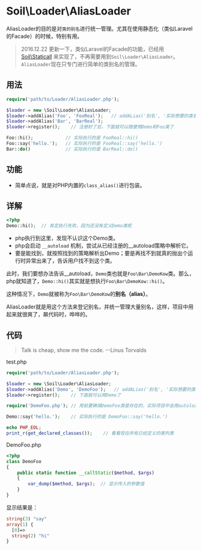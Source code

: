 # Soil\Loader\AliasLoader

AliasLoader的目的是对`类的别名`进行统一管理。尤其在使用静态化（类似Laravel的Facade）的时候，特别有用。

> 2016.12.22
> 更新一下，类似Laravel的Facade的功能，已经用 [Soil\Staticall](../Staticall/Staticall.md) 来实现了，不再需要用到`Soil\Loader\AliasLoader`。`AliasLoader`现在只专门进行简单的类别名的管理。

## 用法

```php
require('path/to/Loader/AliasLoader.php');

$loader = new \Soil\Loader\AliasLoader;
$loader->addAlias('Foo', 'FooReal');   // addALias('别名', '实际想要的类名');
$loader->addAlias('Bar', 'BarReal');
$loader->register();    // 注册好了后，下面就可以随便用Demo和Foo类了

Foo::hi();            // 实际执行的是 FooReal::hi()
Foo::say('hello.');   // 实际执行的是 FooReal::say('hello.')
Bar::do()             // 实际执行的是 BarReal::do()
```

## 功能

* 简单点说，就是对PHP内置的`class_alias()`进行包装。

## 详解

```php
<?php
Demo::hi();  // 肯定执行失败，因为还没有定义Demo类呢
```

* php执行到这里，发现不认识这个Demo类。
* php会启动 `__autoload` 机制，尝试从已经注册的__autoload策略中解析它。
* 要是能找到，就按照找到的策略解析出Demo；要是再找不到就真的抛出个运行时异常出来了，告诉用户找不到这个类。

此时，我们要想办法告诉__autoload，`Demo`类也就是`Foo\Bar\DemoKow`类。那么，php就知道了，`Demo::hi()`其实就是想执行`Foo\Bar\DemoKow::hi()`。

这种情况下，`Demo`就被称为`Foo\Bar\DemoKow`的**别名（alias）**。

AliasLoader就是用这个方法来登记别名，并统一管理大量别名，这样，项目中用起来就很爽了，飙代码时，哗哗的。

## 代码

> Talk is cheap, show me the code.  --Linus Torvalds

test.php

```php
require('path/to/Loader/AliasLoader.php');

$loader = new \Soil\Loader\AliasLoader;
$loader->addAlias('Demo', 'DemoFoo');   // addALias('别名', '实际想要的类名');
$loader->register();    // 下面就可以用Demo了

require('DemoFoo.php'); // 用前要确保DemoFoo类是存在的，实际项目中会用autoload来处理

Demo::say('hello.');    // 实际执行的是 DemoFoo::say('hello.')

echo PHP_EOL;
print_r(get_declared_classes());    // 看看现在所有已经定义的类列表
```

DemoFoo.php

```php
<?php
class DemoFoo
{
    public static function __callStatic($method, $args)
    {
        var_dump($method, $args);  // 显示传入的参数值
    }
}
```

显示结果是：

```php
string(3) "say"
array(1) {
  [0]=>
  string(2) "hi"
}
```
